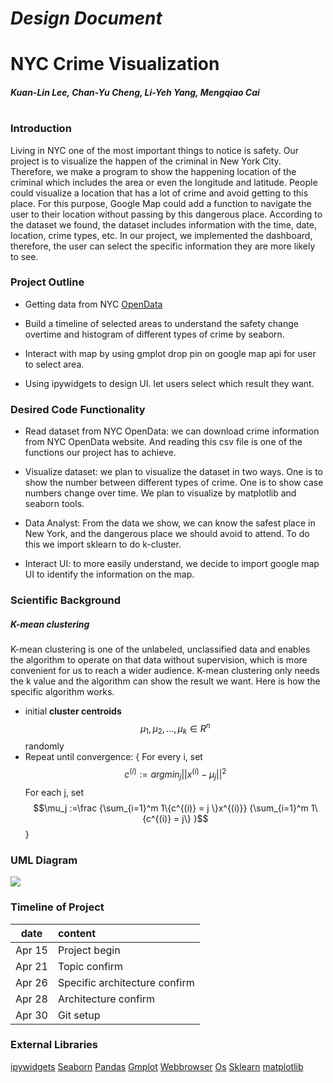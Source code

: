 # _Design Document_
# NYC Crime Visualization
##### Kuan-Lin Lee, Chan-Yu Cheng, Li-Yeh Yang, Mengqiao Cai
# 
### Introduction
Living in NYC one of the most important things to notice is safety. Our project is to visualize the happen of the criminal in New York City. Therefore, we make a program to show the happening location of the criminal which includes the area or even the longitude and latitude. People could visualize a location that has a lot of crime and avoid getting to this place. For this purpose, Google Map could add a function to navigate the user to their location without passing by this dangerous place. According to the dataset we found, the dataset includes information with the time, date, location, crime types, etc. In our project, we implemented the dashboard, therefore, the user can select the specific information they are more likely to see.

### Project Outline
- Getting data from NYC [OpenData](https://data.cityofnewyork.us/Public-Safety/NYPD-Complaint-Data-Current-Year-To-Date-/5uac-w243)

- Build a timeline of selected areas to understand the safety change overtime and histogram of different types of crime by seaborn.
- Interact with map by using gmplot drop pin on google map api for user to select area.
- Using ipywidgets to design UI. let users select which result they want.


### Desired Code Functionality
- Read dataset from NYC OpenData: we can download crime information from NYC OpenData website. And reading this csv file is one of the functions our project has to achieve. 

- Visualize dataset: we plan to visualize the dataset in two ways. One is to show the number between different types of crime. One is to show case numbers change over time. We plan to visualize by matplotlib and seaborn tools.
- Data Analyst: From the data we show, we can know the safest place in New York, and the dangerous place we should avoid to attend. To do this we import sklearn to do k-cluster.
- Interact UI: to more easily understand, we decide to import google map UI to identify the information on the map.

### Scientific Background
##### K-mean clustering
K-mean clustering is one of the unlabeled, unclassified data and enables the algorithm to operate on that data without supervision, which is more convenient for us to reach a wider audience. K-mean clustering only needs the k value and the algorithm can show the result we want.
Here is how the specific algorithm works.

-  initial **cluster centroids** $$\mu_1, \mu_2,..., \mu_k \in R^n$$ randomly
- Repeat until convergence: \{
For every i, set 
$$c^{(i)} := arg min_j ||x^{(i)} - \mu_j||^2$$
 For each j, set  
$$\mu_j :=\frac {\sum_{i=1}^m 1\{c^{(i)} = j \}x^{(i)}} {\sum_{i=1}^m 1\{c^{(i)} = j\} }$$
\}
### UML Diagram



![](https://i.imgur.com/2kgqjwI.png)



### Timeline of Project

|date|content|
|:----:|:-|
|Apr 15|Project begin|
|Apr 21|Topic confirm| 
|Apr 26|Specific architecture confirm|
|Apr 28|Architecture confirm|
|Apr 30|Git setup|

### External Libraries
[ipywidgets](https://ipywidgets.readthedocs.io/en/stable/)
[Seaborn](https://seaborn.pydata.org/)
[Pandas](https://pandas.pydata.org/)
[Gmplot](https://pypi.org/project/gmplot/)
[Webbrowser](https://docs.python.org/3/library/webbrowser.html)
[Os](https://docs.python.org/3/library/os.html)
[Sklearn](https://scikit-learn.org/stable/)
[matplotlib](https://matplotlib.org/)
